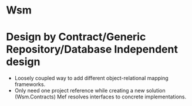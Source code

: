 # Wsm
# Design by Contract/Generic Repository/Database Independent design

- Loosely coupled way to add different object-relational mapping frameworks. 
- Only need one project reference while creating a new solution (Wsm.Contracts) Mef resolves interfaces to concrete implementations.



